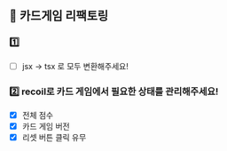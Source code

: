 ## 🌈 카드게임 리팩토링

### 1️⃣ 

- [ ] jsx → tsx 로 모두 변환해주세요!

### 2️⃣ recoil로 카드 게임에서 필요한 상태를 관리해주세요!

- [x] 전체 점수
- [x] 카드 게임 버전
- [x] 리셋 버튼 클릭 유무
